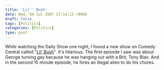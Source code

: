 ```yaml
---
title: 'Lil'' Bush'
date: Wed, 04 Jul 2007 17:14:13 +0000
draft: false
tags: [Politics]
categories: [Politics]
type: post
---
```


While watching the Daily Show one night, I found a new show on Comedy Central called "[Lil' Bush](http://www.comedycentral.com/shows/lil_bush/index.jhtml?sicontent=0&sicreative=652783000&siclientid=1838&sitrackingid=7905120&gclid=CIKl9oyyjo0CFSOPgQodiFL8ng)". It's hilarious. The first episode I saw was about George turning gay because he was hanging out with a Brit, Tony Blair. And in the second 15 minute episode, he hires an illegal alien to do his chores.